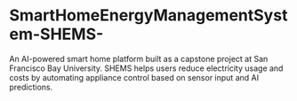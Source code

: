 # SmartHomeEnergyManagementSystem-SHEMS-
An AI-powered smart home platform built as a capstone project at San Francisco Bay University. SHEMS helps users reduce electricity usage and costs by automating appliance control based on sensor input and AI predictions.
